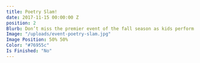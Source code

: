 ```yaml
---
title: Poetry Slam!
date: 2017-11-15 00:00:00 Z
position: 2
Blurb: Don’t miss the premier event of the fall season as kids perform their original poems live!
Image: "/uploads/event-poetry-slam.jpg"
Image Position: 50% 50%
Color: "#76955c"
Is Finished: "No"
---
```


